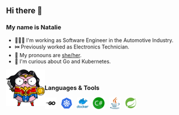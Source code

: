 ## Hi there 👋 

### My name is **Natalie**

* 👩🏻‍💻 I'm working as Software Engineer in the Automotive Industry.
* ⏮️ Previously worked as Electronics Technician.
* 🌈 My pronouns are [she/her](https://pronoun.is/she).
* 📖 I'm curious about Go and Kubernetes.

<img align="left" height="100" src="https://github.com/ashleymcnamara/gophers/blob/master/WonderWomanGopher.png"/>

<br />

### Languages & Tools

<img align="left" style="padding-right: 12px" alt="Go" width="32px" src="https://raw.githubusercontent.com/github/explore/master/topics/go/go.png"/>
<img align="left" style="padding-right: 12px" alt="Kubernetes" width="32px" src="https://github.com/github/explore/raw/master/topics/kubernetes/kubernetes.png" />
<img align="left" style="padding-right: 12px" alt="Docker" width="32px" src="https://github.com/github/explore/raw/master/topics/docker/docker.png"/>
<img align="left" style="padding-right: 12px" alt="C#" width="32px" src="https://raw.githubusercontent.com/github/explore/master/topics/csharp/csharp.png"/>
<img align="left" style="padding-right: 12px" alt="Java" width="32px" src="https://raw.githubusercontent.com/github/explore/master/topics/java/java.png"/>
<img align="left" style="padding-right: 12px" alt="Spring-Boot" width="32px" src="https://raw.githubusercontent.com/github/explore/master/topics/spring-boot/spring-boot.png"/>
